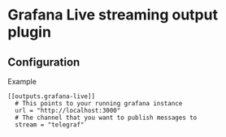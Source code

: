 # Grafana Live streaming output plugin
## Configuration
Example
```
[[outputs.grafana-live]]
  # This points to your running grafana instance
  url = "http://localhost:3000"
  # The channel that you want to publish messages to
  stream = "telegraf"
```
